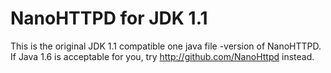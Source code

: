 NanoHTTPD for JDK 1.1
=====================

This is the original JDK 1.1 compatible one java file -version of NanoHTTPD.
If Java 1.6 is acceptable for you, try http://github.com/NanoHttpd instead.
